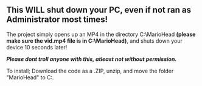 ## This WILL shut down your PC, even if not ran as Administrator most times!

The project simply opens up an MP4 in the directory C:\MarioHead __(please make sure the vid.mp4 file is in C:\MarioHead)__, and shuts down your device 10 seconds later!

__*Please dont troll anyone with this, atleast not without permission.*__  

To install; Download the code as a .ZIP, unzip, and move the folder "MarioHead" to C:\.

